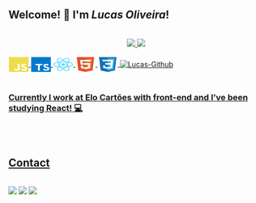 ## Welcome! 👋 I'm *Lucas Oliveira*! 

<br>

<div align="center">
  <a href="https://github.com/lucaoliveiraa">
  <img height="180em" src="https://github-readme-stats.vercel.app/api?username=lucaoliveiraa&show_icons=true&theme=github_dark&include_all_commits=true&count_private=true"/>
  <img height="180em" src="https://github-readme-stats.vercel.app/api/top-langs/?username=lucaoliveiraa&layout=compact&langs_count=7&theme=github_dark"/>
</div>

<div style="display: inline_block"><br>
  <img align="center" alt="Lucas-Js" height="30" width="40" src="https://raw.githubusercontent.com/devicons/devicon/master/icons/javascript/javascript-plain.svg">
  <img align="center" alt="Lucas-Ts" height="30" width="40" src="https://raw.githubusercontent.com/devicons/devicon/master/icons/typescript/typescript-plain.svg">
  <img align="center" alt="Lucas-React" height="30" width="40" src="https://raw.githubusercontent.com/devicons/devicon/master/icons/react/react-original.svg">
  <img align="center" alt="Lucas-HTML" height="30" width="40" src="https://raw.githubusercontent.com/devicons/devicon/master/icons/html5/html5-original.svg">
  <img align="center" alt="Lucas-CSS" height="30" width="40" src="https://raw.githubusercontent.com/devicons/devicon/master/icons/css3/css3-original.svg">
  <img align="center" alt="Lucas-Github" height="30" width="40" src="https://cdn.jsdelivr.net/gh/devicons/devicon/icons/gitlab/gitlab-original.svg">  
</div>

<br>

### Currently I work at Elo Cartões with front-end and I’ve been studying React! 💻

<br><br>
  
  ## Contact
<br>
<div> 
  <a href="https://www.linkedin.com/in/lucaoliveiraa/" target="_blank"><img src="https://img.shields.io/badge/-lucaoliveiraa-05122A?style=flat&logo=linkedin" target="_blank"></a> 
  <a href="https://www.instagram.com/lucaoliveiraa/" target="_blank"><img src="https://img.shields.io/badge/-lucaoliveiraa-05122A?style=flat&logo=instagram" target="_blank"></a>
  <a href="https://discord.gg/243188990935695360" target="_blank"><img src="https://img.shields.io/badge/-Lucas Oliveira1696-05122A?style=flat&logo=discord" target="_blank"></a> 
</div>
